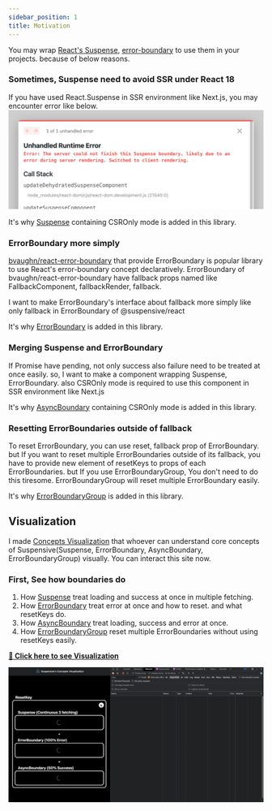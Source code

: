 ```yaml
---
sidebar_position: 1
title: Motivation
---
```


You may wrap [React's Suspense](https://reactjs.org/docs/react-api.html#reactsuspense), [error-boundary](https://reactjs.org/docs/error-boundaries.html) to use them in your projects. because of below reasons.

### Sometimes, Suspense need to avoid SSR under React 18

If you have used React.Suspense in SSR environment like Next.js, you may encounter error like below.
![Example banner](./../../static/img/suspense-in-ssr-error.png)

It's why [Suspense](https://docs.suspensive.org/docs/reference/Suspense) containing CSROnly mode is added in this library.

### ErrorBoundary more simply

[bvaughn/react-error-boundary](https://github.com/bvaughn/react-error-boundary) that provide ErrorBoundary is popular library to use React's error-boundary concept declaratively.
ErrorBoundary of bvaughn/react-error-boundary have fallback props named like FallbackComponent, fallbackRender, fallback.

I want to make ErrorBoundary's interface about fallback more simply like only fallback in ErrorBoundary of @suspensive/react

It's why [ErrorBoundary](https://docs.suspensive.org/docs/reference/ErrorBoundary) is added in this library.

### Merging Suspense and ErrorBoundary

If Promise have pending, not only success also failure need to be treated at once easily.
so, I want to make a component wrapping Suspense, ErrorBoundary. also CSROnly mode is required to use this component in SSR environment like Next.js

It's why [AsyncBoundary](https://docs.suspensive.org/docs/reference/AsyncBoundary) containing CSROnly mode is added in this library.

### Resetting ErrorBoundaries outside of fallback

To reset ErrorBoundary, you can use reset, fallback prop of ErrorBoundary.
but If you want to reset multiple ErrorBoundaries outside of its fallback, you have to provide new element of resetKeys to props of each ErrorBoundaries. but If you use ErrorBoundaryGroup, You don't need to do this tiresome. ErrorBoundaryGroup will reset multiple ErrorBoundary easily.

It's why [ErrorBoundaryGroup](https://docs.suspensive.org/docs/reference/ErrorBoundaryGroup) is added in this library.

## Visualization

I made [Concepts Visualization](https://visualization.suspensive.org/react) that whoever can understand core concepts of Suspensive(Suspense, ErrorBoundary, AsyncBoundary, ErrorBoundaryGroup) visually. You can interact this site now.

### First, See how boundaries do

1. How [Suspense](https://docs.suspensive.org/docs/reference/Suspense) treat loading and success at once in multiple fetching.
2. How [ErrorBoundary](https://docs.suspensive.org/docs/reference/ErrorBoundary) treat error at once and how to reset. and what resetKeys do.
3. How [AsyncBoundary](https://docs.suspensive.org/docs/reference/AsyncBoundary) treat loading, success and error at once.
4. How [ErrorBoundaryGroup](https://docs.suspensive.org/docs/reference/ErrorBoundary#errorboundarygroup) reset multiple ErrorBoundaries without using resetKeys easily.

[**🔗 Click here to see Visualization**](https://visualization.suspensive.org/react)

![Visualization Core Concepts](./../../static/gif/visualization-core-concepts.gif)
